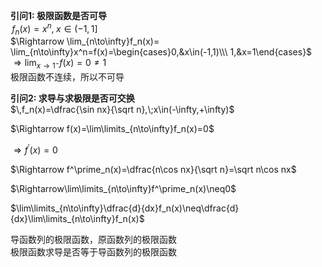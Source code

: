 **引问1: 极限函数是否可导**  
$\,f_n(x)=x^n,\;x\in(-1,1]$  
$\Rightarrow \lim_{n\to\infty}f_n(x)=  
\lim_{n\to\infty}x^n=f(x)=\begin{cases}0,&x\in(-1,1)\\\ 1,&x=1\end{cases}$  
$\Rightarrow\lim_{x\to1^-}f(x)=0\neq1$  
极限函数不连续，所以不可导  
  
**引问2: 求导与求极限是否可交换**  
$\,f_n(x)=\dfrac{\sin nx}{\sqrt n},\;x\in(-\infty,+\infty)$  
  
$\Rightarrow f(x)=\lim\limits_{n\to\infty}f_n(x)=0$  
  
$\Rightarrow f^\prime(x)=0$  
  
$\Rightarrow f^\prime_n(x)=\dfrac{n\cos nx}{\sqrt n}=\sqrt n\cos nx$  
  
$\Rightarrow\lim\limits_{n\to\infty}f^\prime_n(x)\neq0$  
  
$\lim\limits_{n\to\infty}\dfrac{d}{dx}f_n(x)\neq\dfrac{d}{dx}\lim\limits_{n\to\infty}f_n(x)$  
  
导函数列的极限函数，原函数列的极限函数  
极限函数求导是否等于导函数列的极限函数  
